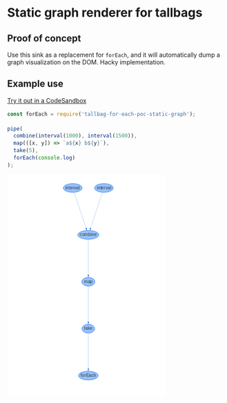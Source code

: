 # Static graph renderer for tallbags

## Proof of concept

Use this sink as a replacement for `forEach`, and it will automatically dump a graph visualization on the DOM. Hacky implementation.

## Example use

[Try it out in a CodeSandbox](https://codesandbox.io/embed/10zvmlxjo7)

```js
const forEach = require('tallbag-for-each-poc-static-graph');

pipe(
  combine(interval(1000), interval(1500)),
  map(([x, y]) => `a${x} b${y}`),
  take(5),
  forEach(console.log)
);
```

![screenshot](./screenshot.png)

